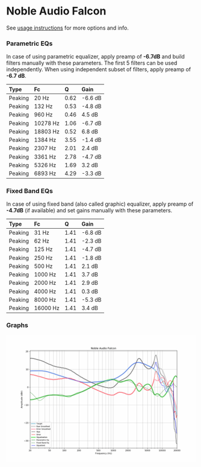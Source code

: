 # Noble Audio Falcon
See [usage instructions](https://github.com/jaakkopasanen/AutoEq#usage) for more options and info.

### Parametric EQs
In case of using parametric equalizer, apply preamp of **-6.7dB** and build filters manually
with these parameters. The first 5 filters can be used independently.
When using independent subset of filters, apply preamp of **-6.7 dB**.

| Type    | Fc       |    Q | Gain    |
|:--------|:---------|:-----|:--------|
| Peaking | 20 Hz    | 0.62 | -6.6 dB |
| Peaking | 132 Hz   | 0.53 | -4.8 dB |
| Peaking | 960 Hz   | 0.46 | 4.5 dB  |
| Peaking | 10278 Hz | 1.06 | -6.7 dB |
| Peaking | 18803 Hz | 0.52 | 6.8 dB  |
| Peaking | 1384 Hz  | 3.55 | -1.4 dB |
| Peaking | 2307 Hz  | 2.01 | 2.4 dB  |
| Peaking | 3361 Hz  | 2.78 | -4.7 dB |
| Peaking | 5326 Hz  | 1.69 | 3.2 dB  |
| Peaking | 6893 Hz  | 4.29 | -3.3 dB |

### Fixed Band EQs
In case of using fixed band (also called graphic) equalizer, apply preamp of **-4.7dB**
(if available) and set gains manually with these parameters.

| Type    | Fc       |    Q | Gain    |
|:--------|:---------|:-----|:--------|
| Peaking | 31 Hz    | 1.41 | -6.8 dB |
| Peaking | 62 Hz    | 1.41 | -2.3 dB |
| Peaking | 125 Hz   | 1.41 | -4.7 dB |
| Peaking | 250 Hz   | 1.41 | -1.8 dB |
| Peaking | 500 Hz   | 1.41 | 2.1 dB  |
| Peaking | 1000 Hz  | 1.41 | 3.7 dB  |
| Peaking | 2000 Hz  | 1.41 | 2.9 dB  |
| Peaking | 4000 Hz  | 1.41 | 0.3 dB  |
| Peaking | 8000 Hz  | 1.41 | -5.3 dB |
| Peaking | 16000 Hz | 1.41 | 3.4 dB  |

### Graphs
![](./Noble%20Audio%20Falcon.png)